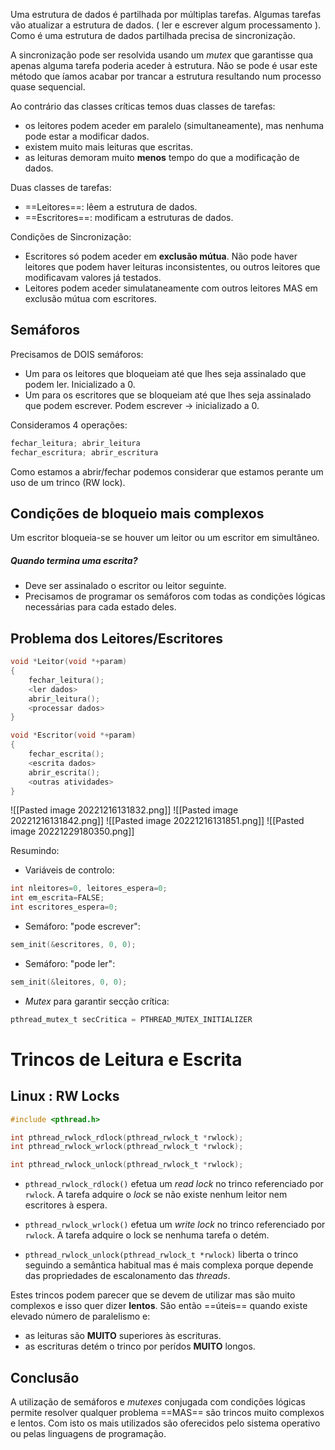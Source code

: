 
Uma estrutura de dados é partilhada por múltiplas tarefas.
Algumas tarefas vão atualizar a estrutura de dados. ( ler e escrever algum processamento ).
Como é uma estrutura de dados partilhada precisa de sincronização.

A sincronização pode ser resolvida usando um _mutex_ que garantisse qua apenas alguma tarefa poderia aceder à estrutura.
Não se pode é usar este método que íamos acabar por trancar a estrutura resultando num processo quase sequencial.

Ao contrário das classes críticas temos duas classes de tarefas:

-  os leitores podem aceder em paralelo (simultaneamente), mas nenhuma pode estar a modificar dados.
-  existem muito mais leituras que escritas.
-  as leituras demoram muito __menos__ tempo do que a modificação de dados.

Duas classes de tarefas:
-  ==Leitores==:  lêem a estrutura de dados.
- ==Escritores==: modificam a estruturas de dados.

Condições de Sincronização:
- Escritores só podem aceder em __exclusão mútua__. Não pode haver leitores que podem haver leituras inconsistentes, ou outros leitores que modificavam valores já testados.
- Leitores podem aceder simulataneamente com outros leitores MAS em exclusão mútua com escritores.


## Semáforos

Precisamos de DOIS semáforos:

- Um para os leitores que bloqueiam até que lhes seja assinalado que podem ler. Inicializado a 0.
- Um para os escritores que se bloqueiam até que lhes seja assinalado que podem escrever. Podem escrever -> inicializado a 0.

Consideramos 4 operações:

```c
fechar_leitura; abrir_leitura
fechar_escritura; abrir_escritura
```

Como estamos a abrir/fechar podemos considerar que estamos perante um uso de um trinco (RW lock).


## Condições de bloqueio mais complexos

Um escritor bloqueia-se se houver um leitor ou um escritor em simultâneo.

##### Quando termina uma escrita?

- Deve ser assinalado o escritor ou leitor seguinte.
- Precisamos de programar os semáforos com todas as condições lógicas necessárias para cada estado deles.

## Problema dos Leitores/Escritores

```c
void *Leitor(void *+param)
{
	fechar_leitura();
	<ler dados>
	abrir_leitura();
	<processar dados>
}

void *Escritor(void *+param)
{
	fechar_escrita();
	<escrita dados>
	abrir_escrita();
	<outras atividades>
}
```

![[Pasted image 20221216131832.png]]
![[Pasted image 20221216131842.png]]
![[Pasted image 20221216131851.png]]
![[Pasted image 20221229180350.png]]

Resumindo:

- Variáveis de controlo:
```c
int nleitores=0, leitores_espera=0;
int em_escrita=FALSE;
int escritores_espera=0;
```

- Semáforo: "pode escrever":
```c
sem_init(&escritores, 0, 0);
```

- Semáforo: "pode ler":
```c
sem_init(&leitores, 0, 0);
```

- _Mutex_ para garantir secção crítica:
```c
pthread_mutex_t secCritica = PTHREAD_MUTEX_INITIALIZER
```



# Trincos de Leitura e Escrita

## Linux : RW Locks

```c
#include <pthread.h>

int pthread_rwlock_rdlock(pthread_rwlock_t *rwlock);
int pthread_rwlock_wrlock(pthread_rwlock_t *rwlock);

int pthread_rwlock_unlock(pthread_rwlock_t *rwlock);
```

- `pthread_rwlock_rdlock()` efetua um _read lock_ no trinco referenciado por `rwlock`.
A tarefa adquire o _lock_ se não existe nenhum leitor nem escritores à espera.

- `pthread_rwlock_wrlock()` efetua um _write lock_ no trinco referenciado por `rwlock`.
A tarefa adquire o lock se nenhuma tarefa o detém.
 
- `pthread_rwlock_unlock(pthread_rwlock_t *rwlock)` liberta o trinco seguindo a semântica habitual mas é mais complexa porque depende das propriedades de escalonamento das _threads_.

Estes trincos podem parecer que se devem de utilizar mas são muito complexos e isso quer dizer __lentos__.
São então ==úteis== quando existe elevado número de paralelismo e:
- as leituras são __MUITO__ superiores às escrituras.
- as escrituras detém o trinco por perídos __MUITO__ longos.

## Conclusão

A utilização de semáforos e _mutexes_ conjugada com condições lógicas permite resolver qualquer problema ==MAS== são trincos muito complexos e lentos.
Com isto os mais utilizados são oferecidos pelo sistema operativo ou pelas linguagens de programação.










